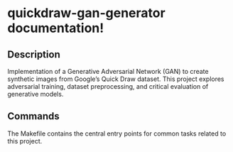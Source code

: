 # quickdraw-gan-generator documentation!

## Description

Implementation of a Generative Adversarial Network (GAN) to create synthetic images from Google’s Quick Draw dataset. This project explores adversarial training, dataset preprocessing, and critical evaluation of generative models.

## Commands

The Makefile contains the central entry points for common tasks related to this project.


